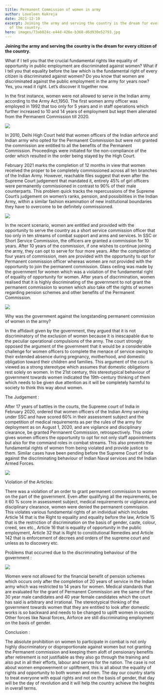 ```yaml
---
title: Permanent Commission of women in army
author: Loveleen Kukreja
date: 2021-12-10
excerpt: Joining the army and serving the country is the dream for every citizen
  of the country.
hero: images/73ab824c-e44d-426e-b368-d6d930e52793.jpg
---
```

**Joining the army and serving the country is the dream for every citizen of the country.** 



What if I tell you that the crucial fundamental rights like equality of opportunity in public employment are discriminated against women? What if I tell you that equality before the law which is the fundamental right of every citizen is discriminated against women? Do you know that women are discriminated against the public employment in the army for years now? Yes, you read it right. Let’s discover it together now.



In the first instance, women were not allowed to serve in the Indian army according to the Army Act,1950. The first women army officer was employed in 1992 that too only for 5 years and in staff operations which further increased to 10 and 14 years of employment but kept them alienated from the Permanent Commission till 2020.

![](images/b8eee02d-8bdd-481b-bbbf-53ef968f0187.jfif)

In 2010, Delhi High Court held that women officers of the Indian airforce and Indian army who opted for the Permanent Commission but were not granted the commission are entitled to all the benefits of the Permanent Commission. Proceedings were initiated for the non-compliance of the order which resulted in the order being stayed by the High Court.



February 2021 marks the completion of 12 months in view that women received the proper to be completely commissioned across all ten branches of the Indian Army. However, reachable files suggest that even after the Supreme Court judgement that mandated it, entirely 45% of girl officers were permanently commissioned in contrast to 90% of their male counterparts. This problem quick tracks the repercussions of the Supreme Court’s judgement on women’s ranks, pension, and possibilities in the Indian Army, within a similar fashion examination of new institutional boundaries they have to overcome to be definitely commissioned.

![](images/0b0f107b-edd0-4cb4-867c-5d20d5a54501-1-.jfif)

In the recent scenario, women are entitled and provided with the opportunity to serve the country as a short service commission officer that too only in ten streams of combat support and arms and services. In SSC or Short Service Commission, the officers are granted a commission for 10 years. After 10 years of the commission, if one wishes to continue joining the army, they can opt to serve for four more years. After the completion of four years of commission, men are provided with the opportunity to opt for Permanent commission officer whereas women are not provided with the opportunity to join the permanent commission. Glass ceiling was made by the government for women which was a violation of the fundamental right of equality of opportunity for women. After years of discrimination, women realised that it is highly discriminating of the government to not grant the permanent commission to women which also take off the rights of women regarding pension schemes and other benefits of the Permanent Commission.

![](images/f5cfe624-7dff-4016-87b7-366bbb2027e2.jfif)

Why was the government against the longstanding permanent commission of women in the army?

In the affidavit given by the government, they argued that it is not discriminatory of the exclusion of women because it is inescapable due to the peculiar operational compulsions of the army. The court strongly opposed the argument of the government that it would be a considerable challenge for women officers to complete the menace of service owing to their extended absence during pregnancy, motherhood, and domestic obligation toward their children and families. This argument of the court is viewed as a strong stereotype which assumes that domestic obligations rest solely on women. In the 21st century, this stereotypical behaviour of government towards women indicated the 19th-century thinking of them which needs to be given due attention as it will be completely harmful to society to think this way about women.



The Judgement :

After 17 years of battles in the courts, the Supreme court of India in February 2020, ordered that women officers of the Indian Army serving under SSC and have scored 60% in their assessment subject and the competition of medical requirements as per the rules of the army for deployment as on August 1, 2020, and are vigilance and disciplinary clearance, be granted Permanent Commission, retrospectively. This order gives women officers the opportunity to opt for not only staff appointments but also for the command roles in combat streams. This also prevents the fundamental rights of women from being violated and provide justice to them. Similar cases have been pending before the Supreme Court of India against the discriminating behaviour of Indian Naval services and the Indian Armed Forces.

![](images/e4994a3b-41a7-4499-ad09-4446592d704b.jfif)

Violation of the Articles:

There was a violation of an order to grant permanent commission to women on the part of the government. Even after qualifying all the requirements, be it 60 % score in assessment subject, medical requirements or vigilance and disciplinary clearance, women were denied the permanent commission. This violates various fundamental rights of an individual which includes Article 14 that is the Right to equality and equality before the law, Article 15 that is the restriction of discrimination on the basis of gender, caste, colour, creed, sex etc., Article 16 that is equality of opportunity in the public employment, Article 32 that is Right to constitutional Remedies and Article 142 that is enforcement of decrees and orders of the supreme court and unless as to discovery etc.



Problems that occurred due to the discriminating behaviour of the government :

![](images/c9cee8a8-342e-412f-9244-c7e323f41c59.jfif)

Women were not allowed for the financial benefit of pension schemes which occurs only after the completion of 20 years of service in the Indian army which was restricted to 14 years for women. Medical standards that are evaluated for the grant of Permanent Commission are the same of the 30 year male candidates and 40 year female candidates which the court has said is arbitrary and irrational. The stereotypical thinking of the government towards women that they are entitled to look after domestic works is so backward and needs to be changed to uplift women in society. Other forces like Naval forces, Airforce are still discriminating employment on the basis of gender.



Conclusion :

The absolute prohibition on women to participate in combat is not only highly discriminatory or disproportionate against women but not granting the Permanent commission and keeping them aloft of pensionary benefits after retirement is not justifiable as they also go through the training and also put in all their efforts, labour and serves for the nation. The case is not about women empowerment or upliftment, this is all about the equality of rights and opportunity to both women and men. The day our country starts to treat everyone with equal rights and not on the basis of gender, that day will be the day of revolution and it will help the country achieve the heights in overall terms.